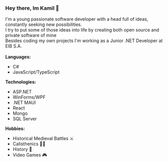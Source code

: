 ### <p>Hey there, Im Kamil 👋</p>
<p>
  I'm a young passionate software developer with a head full of ideas, constantly seeking new possibilities.<br>
  I try to put some of those ideas into life by creating both open source and private software of mine <br>
  Besides coding my own projects I'm working as a Junior .NET Developer at EIB S.A.
  <br>
  <br>
  <b>Languages:</b>
  <ul>
    <li>C#</li>
    <li>JavaScript/TypeScript</li>
  </ul>
    <b>Technologies:</b>
  <ul>
    <li>ASP.NET</li>
    <li>WinForms/WPF</li>
    <li>.NET MAUI</li>
    <li>React</li>
    <li>Mongo</li>
    <li>SQL Server</li>
  </ul>
  <b>Hobbies:</b>
  <ul>
    <li>Historical Medieval Battles ⚔️</li>
    <li>Calisthenics 🤸‍♂️</li>
    <li>History 📖</li>
    <li>Video Games 🎮</li>
  </ul>
</p>

